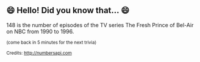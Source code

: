 ## :smile: Hello! Did you know that... :smile:
148 is the number of episodes of the TV series The Fresh Prince of Bel-Air on NBC from 1990 to 1996.

<sup>(come back in 5 minutes for the next trivia)</sup>


<sup>Credits: http://numbersapi.com</sup>
